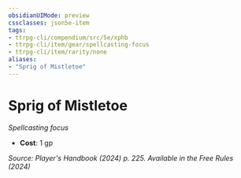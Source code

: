 ```yaml
---
obsidianUIMode: preview
cssclasses: json5e-item
tags:
- ttrpg-cli/compendium/src/5e/xphb
- ttrpg-cli/item/gear/spellcasting-focus
- ttrpg-cli/item/rarity/none
aliases: 
- "Sprig of Mistletoe"
---
```

# Sprig of Mistletoe
*Spellcasting focus*  


- **Cost**: 1 gp

*Source: Player's Handbook (2024) p. 225. Available in the Free Rules (2024)*